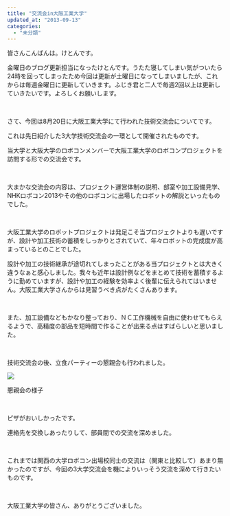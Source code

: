 ```yaml
---
title: "交流会in大阪工業大学"
updated_at: "2013-09-13"
categories: 
  - "未分類"
---
```


皆さんこんばんは。けとんです。

金曜日のブログ更新担当になったけとんです。うたた寝してしまい気がついたら24時を回ってしまったため今回は更新が土曜日になってしまいましたが、これからは毎週金曜日に更新していきます。ふじき君と二人で毎週2回以上は更新していきたいです。よろしくお願いします。

 

さて、今回は8月20日に大阪工業大学にて行われた技術交流会についてです。

これは先日紹介した3大学技術交流会の一環として開催されたものです。

当大学と大阪大学のロボコンメンバーで大阪工業大学のロボコンプロジェクトを訪問する形での交流会です。

 

大まかな交流会の内容は、プロジェクト運営体制の説明、部室や加工設備見学、NHKロボコン2013やその他のロボコンに出場したロボットの解説といったものでした。

 

大阪工業大学のロボットプロジェクトは発足こそ当プロジェクトよりも遅いですが、設計や加工技術の蓄積をしっかりとされていて、年々ロボットの完成度が高まっているとのことでした。

設計や加工の技術継承が途切れてしまったことがある当プロジェクトとは大きく違うなぁと感心しました。我々も近年は設計例などをまとめて技術を蓄積するように勤めていますが、設計や加工の経験を効率よく後輩に伝えられてはいません。大阪工業大学さんからは見習うべき点がたくさんあります。

 

また、加工設備などもかなり整っており、ＮＣ工作機械を自由に使わせてもらえるようで、高精度の部品を短時間で作ることが出来る点はすばらしいと思いました。

 

技術交流会の後、立食パーティーの懇親会も行われました。

[![](images/P8200225_mini-300x225.jpg)](http://technouskit.net/blog/wp-content/uploads/2013/09/P8200225_mini.jpg)

懇親会の様子

 

ピザがおいしかったです。

連絡先を交換しあったりして、部員間での交流を深めました。

 

これまでは関西の大学ロボコン出場校同士の交流は（関東と比較して）あまり無かったのですが、今回の3大学交流会を機によりいっそう交流を深めて行きたいものです。

 

大阪工業大学の皆さん、ありがとうございました。
